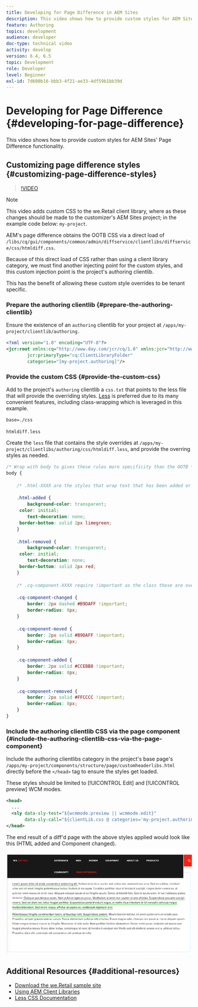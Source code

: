 ```yaml
---
title: Developing for Page Difference in AEM Sites
description: This video shows how to provide custom styles for AEM Sites' Page Difference functionality.
feature: Authoring
topics: development
audience: developer
doc-type: technical video
activity: develop
version: 6.4, 6.5
topic: Development
role: Developer
level: Beginner
exl-id: 7d600b16-bbb3-4f21-ae33-4df59b1bb39d
---
```

# Developing for Page Difference {#developing-for-page-difference}

This video shows how to provide custom styles for AEM Sites' Page Difference functionality.

## Customizing page difference styles {#customizing-page-difference-styles}

>[!VIDEO](https://video.tv.adobe.com/v/18871?quality=12&learn=on)

>[!NOTE]
>
>This video adds custom CSS to the we.Retail client library, where as these changes should be made to the customizer's AEM Sites project; in the example code below: `my-project`.

AEM's page difference obtains the OOTB CSS via a direct load of `/libs/cq/gui/components/common/admin/diffservice/clientlibs/diffservice/css/htmldiff.css`.

Because of this direct load of CSS rather than using a client library category, we must find another injecting point for the custom styles, and this custom injection point is the project's authoring clientlib.

This has the benefit of allowing these custom style overrides to be tenant specific.

### Prepare the authoring clientlib {#prepare-the-authoring-clientlib}

Ensure the existence of an `authoring` clientlib for your project at `/apps/my-project/clientlib/authoring.`

```xml
<?xml version="1.0" encoding="UTF-8"?>
<jcr:root xmlns:cq="http://www.day.com/jcr/cq/1.0" xmlns:jcr="http://www.jcp.org/jcr/1.0"
        jcr:primaryType="cq:ClientLibraryFolder"
        categories="[my-project.authoring]"/>

```

### Provide the custom CSS {#provide-the-custom-css}

Add to the project's `authoring` clientlib a `css.txt` that points to the less file that will provide the overriding styles. [Less](https://lesscss.org/) is preferred due to its many convenient features, including class-wrapping which is leveraged in this example.

```shell
base=./css

htmldiff.less
```

Create the `less` file that contains the style overrides at `/apps/my-project/clientlibs/authoring/css/htmldiff.less`, and provide the overring styles as needed.

```css
/* Wrap with body to gives these rules more specificity than the OOTB */
body {

    /* .html-XXXX are the styles that wrap text that has been added or removed */

    .html-added {
        background-color: transparent;
     color: initial;
        text-decoration: none;
     border-bottom: solid 2px limegreen;
    }

    .html-removed {
        background-color: transparent;
     color: initial;
        text-decoration: none;
     border-bottom: solid 2px red;
    }

    /* .cq-component-XXXX require !important as the class these are overriding uses it. */

    .cq-component-changed {
        border: 2px dashed #B9DAFF !important;
        border-radius: 8px;
    }
    
    .cq-component-moved {
        border: 2px solid #B9DAFF !important;
        border-radius: 8px;
    }

    .cq-component-added {
        border: 2px solid #CCEBB8 !important;
        border-radius: 8px;
    }

    .cq-component-removed {
        border: 2px solid #FFCCCC !important;
        border-radius: 8px;
    }
}
```

### Include the authoring clientlib CSS via the page component {#include-the-authoring-clientlib-css-via-the-page-component}

Include the authoring clientlibs category in the project's base page's `/apps/my-project/components/structure/page/customheaderlibs.html` directly before the `</head>` tag to ensure the styles get loaded.

These styles should be limited to [!UICONTROL Edit] and [!UICONTROL preview] WCM modes.

```xml
<head>
  ...
  <sly data-sly-test="${wcmmode.preview || wcmmode.edit}" 
       data-sly-call="${clientLib.css @ categories='my-project.authoring'}"/>
</head>
```

The end result of a diff'd page with the above styles applied would look like this (HTML added and Component changed).

![Page difference](assets/page-diff.png)

## Additional Resources {#additional-resources}

* [Download the we.Retail sample site](https://github.com/Adobe-Marketing-Cloud/aem-sample-we-retail/releases)
* [Using AEM Client Libraries](https://helpx.adobe.com/experience-manager/6-5/sites/developing/using/clientlibs.html)
* [Less CSS Documentation](https://lesscss.org/)
